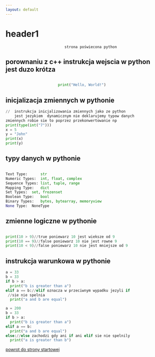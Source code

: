 ```yaml
---
layout: default
---
```

# header1
                               strona poświecona python


##  porownaniu z c++ instrukcja wejscia w python jest duzo krótza

```py

                        print("Hello, World!")
```

## inicjalizacja zmiennych w pythonie

```py
//  instrukcja inicjalizowania zmiennych jako ze python 
    jest jezykiem  dynamicznym nie deklarujemy typow danych
zmiennych robie sie to poprzez przekonwertowanie np 
print(type(int("7")))
x = 5
y = "John"
print(x)
print(y)
```

##  typy danych w pythonie

```py

Text Type:      str
Numeric Types:	int, float, complex
Sequence Types:	list, tuple, range
Mapping Type:	dict
Set Types:	set, frozenset
Boolean Type:	bool
Binary Types:	bytes, bytearray, memoryview
None Type:	NoneType
```
##   zmienne logiczne w pythonie

```py

print(10 > 9)//true poniewarz 10 jest wieksze od 9
print(10 == 9)//false poniewarz 10 nie jest rowne 9
print(10 < 9)//false poniewarz 10 nie jest mniejsze od 9 
```


## instrukcja warunkowa w pythonie

```py
a = 33
b = 33
if b > a:
  print("b is greater than a")
elif a == b://elif oznacza w przeciwnym wypadku jezyli if
 //sie nie spelnia
  print("a and b are equal")
```


```py
a = 200
b = 33
if b > a:
  print("b is greater than a")
elif a == b:
  print("a and b are equal")
else://else zachodzi gdy ani if ani elif sie nie spelnily
  print("a is greater than b")
```
[powrot do strony startowej](./index.html)
